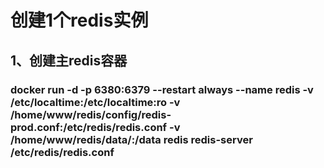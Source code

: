 # 创建1个redis实例
## 1、创建主redis容器
### docker run -d -p 6380:6379 --restart always --name redis -v /etc/localtime:/etc/localtime:ro -v /home/www/redis/config/redis-prod.conf:/etc/redis/redis.conf -v /home/www/redis/data/:/data redis redis-server /etc/redis/redis.conf
